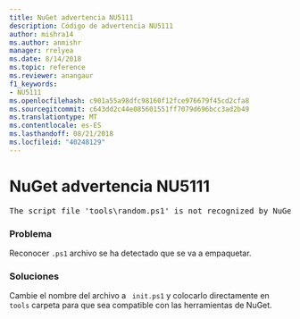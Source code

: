 ```yaml
---
title: NuGet advertencia NU5111
description: Código de advertencia NU5111
author: mishra14
ms.author: anmishr
manager: rrelyea
ms.date: 8/14/2018
ms.topic: reference
ms.reviewer: anangaur
f1_keywords:
- NU5111
ms.openlocfilehash: c901a55a98dfc98160f12fce976679f45cd2cfa8
ms.sourcegitcommit: c643dd2c44e085601551ff7079d696bcc3ad2b49
ms.translationtype: MT
ms.contentlocale: es-ES
ms.lasthandoff: 08/21/2018
ms.locfileid: "40248129"
---
```

# <a name="nuget-warning-nu5111"></a>NuGet advertencia NU5111
<pre>The script file 'tools\random.ps1' is not recognized by NuGet and hence will not be executed during installation of this package. Rename it to install.ps1, uninstall.ps1 or init.ps1 and place it directly under 'tools'.</pre>

### <a name="issue"></a>Problema

Reconocer `.ps1` archivo se ha detectado que se va a empaquetar.


### <a name="solution"></a>Soluciones

Cambie el nombre del archivo a ` init.ps1` y colocarlo directamente en `tools` carpeta para que sea compatible con las herramientas de NuGet.

